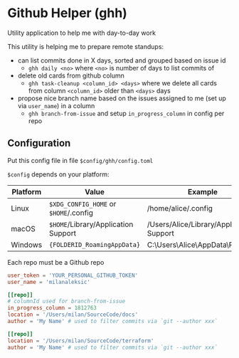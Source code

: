 # Github Helper (ghh)

Utility application to help me with day-to-day work

This utility is helping me to prepare remote standups:

- can list commits done in X days, sorted and grouped based on issue id
  + `ghh daily <no>` where `<no>` is number of days to list commits of
- delete old cards from github column
  + `ghh task-cleanup <column_id> <days>` where we delete all cards 
  from column `<column_id>` older than `<days>` days
- propose nice branch name based on the issues assigned to me (set up via `user_name`) in a column 
  + `ghh branch-from-issue` and setup `in_progress_column` in config per repo

## Configuration

Put this config file in file `$config/ghh/config.toml`

`$config` depends on your platform:

|Platform | Value                                 | Example                                  |
| ------- | ------------------------------------- | ---------------------------------------- |
| Linux   | `$XDG_CONFIG_HOME` or `$HOME`/.config | /home/alice/.config                      |
| macOS   | `$HOME`/Library/Application Support   | /Users/Alice/Library/Application Support |
| Windows | `{FOLDERID_RoamingAppData}`           | C:\Users\Alice\AppData\Roaming           |

Each repo must be a Github repo

```toml
user_token = 'YOUR_PERSONAL_GITHUB_TOKEN'
user_name = 'milanaleksic'

[[repo]]
# columnId used for branch-from-issue
in_progress_column = 1812763
location = '/Users/milan/SourceCode/docs'
author = 'My Name' # used to filter commits via `git --author xxx`

[[repo]]
location = '/Users/milan/SourceCode/terraform'
author = 'My Name' # used to filter commits via `git --author xxx`
```